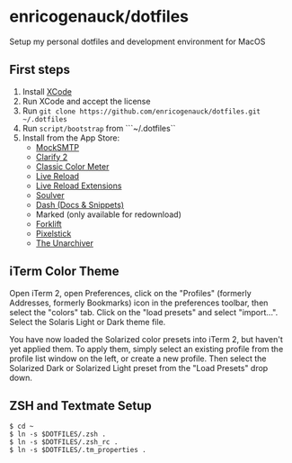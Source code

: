 # enricogenauck/dotfiles
Setup my personal dotfiles and development environment for MacOS

## First steps
1. Install [XCode](https://itunes.apple.com/de/app/xcode/id497799835?mt=12&uo=4)
1. Run XCode and accept the license
1. Run ```git clone https://github.com/enricogenauck/dotfiles.git ~/.dotfiles```
1. Run ```script/bootstrap``` from ```~/.dotfiles``
1. Install from the App Store:
    - [MockSMTP](https://itunes.apple.com/de/app/mocksmtp/id423535515?mt=12&uo=4)
    - [Clarify 2](https://itunes.apple.com/de/app/clarify-2/id867687197?mt=12&uo=4)
    - [Classic Color Meter](https://itunes.apple.com/de/app/classic-color-meter/id451640037?mt=12&uo=4)
    - [Live Reload](https://itunes.apple.com/de/app/livereload/id482898991?mt=12&uo=4)
    - [Live Reload Extensions](http://help.livereload.com/kb/general-use/browser-extensions)
    - [Soulver](https://itunes.apple.com/de/app/soulver/id413965349?mt=12&uo=4)
    - [Dash (Docs & Snippets)](https://itunes.apple.com/de/app/dash-docs-snippets/id458034879?mt=12&uo=4)
    - Marked (only available for redownload)
    - [Forklift](https://itunes.apple.com/de/app/forklift-file-manager-ftp/id412448059?mt=12&uo=4)
    - [Pixelstick](https://itunes.apple.com/de/app/pixelstick/id415158530?mt=12&uo=4)
    - [The Unarchiver](https://itunes.apple.com/de/app/the-unarchiver/id425424353?mt=12&uo=4)

## iTerm Color Theme
Open iTerm 2, open Preferences, click on the "Profiles" (formerly Addresses, formerly Bookmarks) icon in the preferences toolbar, then select the "colors" tab. Click on the "load presets" and select "import...". Select the Solaris Light or Dark theme file.

You have now loaded the Solarized color presets into iTerm 2, but haven't yet applied them. To apply them, simply select an existing profile from the profile list window on the left, or create a new profile. Then select the Solarized Dark or Solarized Light preset from the "Load Presets" drop down.

## ZSH and Textmate Setup
    $ cd ~
    $ ln -s $DOTFILES/.zsh .
    $ ln -s $DOTFILES/.zsh_rc .
    $ ln -s $DOTFILES/.tm_properties .
